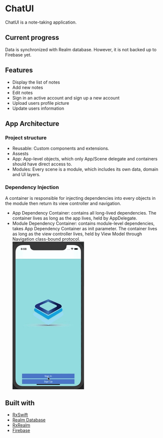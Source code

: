 # ChatUI
ChatUI is a note-taking application.
## Current progress
Data is synchronized with Realm database. However, it is not backed up to Firebase yet.
## Features
* Display the list of notes
* Add new notes
* Edit notes
* Sign in an active account and sign up a new account
* Upload users profile picture
* Update users information
## App Architecture
### Project structure
* Reusable: Custom components and extensions.
* Assests
* App: App-level objects, which only App/Scene delegate and containers should have direct access to.
* Modules: Every scene is a module, which includes its own data, domain and UI layers.
### Dependency Injection
A container is responsible for injecting dependencies into every objects in the module then return its view controller and navigation.
* App Dependency Container: contains all long-lived dependencies. The container lives as long as the app lives, held by AppDelegate.
* Module Dependency Container: contains module-level dependencies, takes App Dependency Container as init parameter. The container lives as long as the view controller lives, held by View Model through Navigation class-bound protocol.
\
![Screenshot](Screenshots/Notes.gif)
## Built with
* [RxSwift](https://github.com/ReactiveX/RxSwift/)
* [Realm Database](https://github.com/realm/realm-cocoa/)
* [RxRealm](https://github.com/RxSwiftCommunity/RxRealm)
* [Firebase](https://firebase.google.com/)
